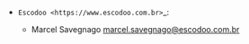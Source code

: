 
* `Escodoo <https://www.escodoo.com.br>`_:

  * Marcel Savegnago <marcel.savegnago@escodoo.com.br>

